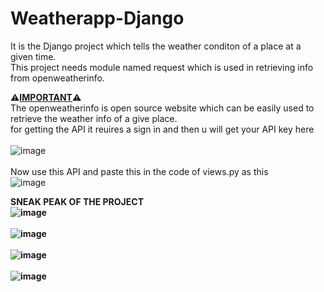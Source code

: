 # Weatherapp-Django

It is the  Django project which tells the weather conditon of a place at a given time.
<br> This project needs module named request which is used in retrieving info from openweatherinfo.

⚠️<b><u>IMPORTANT</b></u>⚠️
<br>
The openweatherinfo is open source website which can be easily used to retrieve the weather info of a give place.<br>
for getting the API it reuires a sign in and then u will get your API key here<br>
<br>
![image](https://github.com/Abhishek182005/Weatherapp-Django/assets/164459641/195c71cd-8a58-4d7d-a2f4-019f1b8b881b)
<br>
<br>
Now use this API and paste this in the code of views.py as this
<br>
![image](https://github.com/Abhishek182005/Weatherapp-Django/assets/164459641/3b4c0cb0-7c3e-47bf-81f5-62bc87e65b02)


 <b>SNEAK PEAK OF THE PROJECT<b>
 <br>
 ![image](https://github.com/Abhishek182005/Weatherapp-Django/assets/164459641/66c0c208-c129-4e6f-972d-932c0a9cec0c)
<br>
<br>
![image](https://github.com/Abhishek182005/Weatherapp-Django/assets/164459641/10f53908-a6b5-412d-9b9a-857fe0126217)
<br>
<br>
![image](https://github.com/Abhishek182005/Weatherapp-Django/assets/164459641/318b6dce-fe79-4aac-846b-0d73e042dc6e)
<br>
<br>
![image](https://github.com/Abhishek182005/Weatherapp-Django/assets/164459641/a7917907-8b54-447c-9b78-c36959f221de)
<br>

